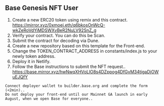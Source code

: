 ## Base Genesis NFT User
1. Create a new ERC20 token using remix and this contract.
https://mirror.xyz/0xmoei.eth/q6bkosOnWcQ-wkZeRoVdYiMDSWXvBeR2NuLV92SnZ_g
2. Verify your contract. You can do this be Scan.
3. Submit the contract for decoding via Dune.
4. Create a new repository based on this template for the Front-end.
5. Change the TOKEN_CONTRACT_ADDRESS in constants/index.js to your newly token address.
6. Deploy it in Netlify.
7. Follow the Base instructions to submit the NFT request..
https://base.mirror.xyz/hwNwqXHVoLlO8s4DZppog4DfGvM34tigaDjOWuEJQfY
```
Connect deployer wallet to builder.base.org and complete the form (<2min)..
Do not deploy your front-end until our Mainnet GA launch in early August, when we open Base for everyone..
```
